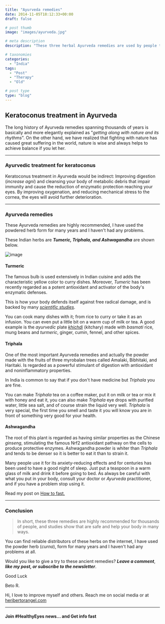 ```yaml
---
title: "Ayurveda remedies"
date: 2014-11-05T18:12:33+00:00
draft: false

# post thumb
image: "images/ayurveda.jpg"

# meta description
description: "These three herbal Ayurveda remedies are used by people that want to improve or boost their protection against free radicals and aging."

# taxonomies
categories: 
  - "India"
tags:
  - "Post"
  - "Therapy"
  - "Old"

# post type
type: "blog"
---
```

Keratoconus treatment in Ayurveda
---------------------------------

The long history of Ayurveda remedies spanning thousands of years is basically and more elegantly explained as "_getting along with nature and its rhythms_". On the other hand, we have realized that fighting with nature has caused great suffering in the world, nature is wise and always helps to achieve balance if you let her.

* * *

### Ayurvedic treatment for keratoconus

Keratoconus treatment in Ayurveda would be indirect: Improving digestion (_increase agni_) and cleansing your body of metabolic debris that impair immunity and cause the reduction of enzymatic protection reaching your eyes. By improving oxygenation, and reducing mechanical stress to the cornea, the eyes will avoid further deterioration.

* * *

### Ayurveda remedies

These Ayurveda remedies are highly recommended, I have used the powdered herb form for many years and I haven't had any problems.

These Indian herbs are _**Tumeric, Triphala, and Ashwagandha**_ are shown below.

![image](../../images/ayurveda2.jpg)

#### Turmeric

The famous bulb is used extensively in Indian cuisine and adds the characteristic yellow color to curry dishes. Moreover, _Tumeric_ has been recently regarded as a potent antioxidant and activator of the body's enzymatic defenses.

This is how your body defends itself against free radical damage, and is backed by many [_scientific studies_](https://www.ncbi.nlm.nih.gov/pubmed/26342520).

You can cook many dishes with it; from rice to curry or take it as an infusion. You can even put a little bit on a warm cup of milk or tea. A good example is the _ayurvedic_ plate [_khichdi_](https://ayurveda-foryou.com/treat/khichari.html) (kitchary) made with _basmati_ rice, mung beans and _turmeric_, ginger, cumin, fennel, and other spices.

#### Triphala

One of the most important Ayurveda remedies and actually the powder made with the fruits of three myrobalan trees called Amalaki, Bibhitaki, and Haritaki. Is regarded as a powerful stimulant of digestion with antioxidant and noninflammatory properties.

In India is common to say that if you don't have medicine but _Triphala_ you are fine.

You can make _Triphala_ tea on a coffee maker, put it on milk or tea or mix it with honey and eat it, you can also make _Triphala_ eye drops with purified water, little sea salt, and of course strain the liquid very well. _Triphala_ is very special, the first time you smell and taste it you will know you are in front of something very good for your health.

#### Ashwagandha

The root of this plant is regarded as having similar properties as the Chinese _ginseng_, stimulating the famous Nrf2 antioxidant pathway on the cells to produce protective enzymes. Ashwagandha powder is whiter than _Triphala_ and tends to be denser so it is better to eat it than to strain it.

Many people use it for its anxiety-reducing effects and for centuries has been used to have a good night of sleep. Just put a teaspoon in a warm glass of milk and drink it before going to bed. As always be careful with what you put in your body, consult your doctor or _Ayurveda_ practitioner, and if you have a problem stop using it.

Read my post on [How to fast.](../how-to-fast/)

* * *

### Conclusion

>In short, these three remedies are highly recommended for thousands of people, and studies show that are safe and help your body in many ways.

You can find reliable distributors of these herbs on the internet, I have used the powder herb (_curna_), form for many years and I haven't had any problems at all.

Would you like to give a try to these ancient remedies? _**Leave a comment**_, _**like my post, or subscribe to the newsletter**_.

Good Luck

Beto R.

Hi, I love to improve myself and others. Reach me on social media or at [heribertorangel.com](https://www.heribertorangel.com)

* * *

#### Join #HealthyEyes news... and Get info fast